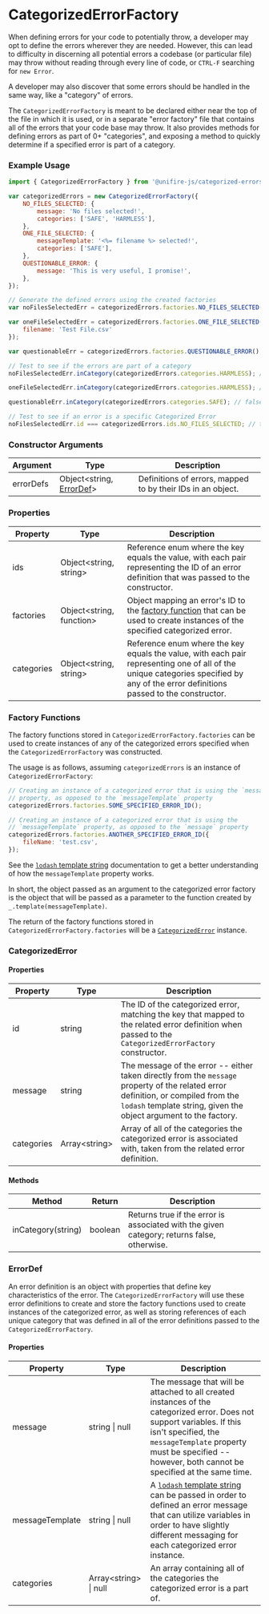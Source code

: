 # CategorizedErrorFactory

When defining errors for your code to potentially throw, a developer may opt to define the errors wherever they are needed. However, this can lead to difficulty in discerning all potential errors a codebase (or particular file) may throw without reading through every line of code, or `CTRL-F` searching for `new Error`.

A developer may also discover that some errors should be handled in the same way, like a "category" of errors.

The `CategorizedErrorFactory` is meant to be declared either near the top of the file in which it is used, or in a separate "error factory" file that contains all of the errors that your code base may throw. It also provides methods for defining errors as part of 0+ "categories", and exposing a method to quickly determine if a specified error is part of a category.

### Example Usage

```js
import { CategorizedErrorFactory } from '@unifire-js/categorized-errors';

var categorizedErrors = new CategorizedErrorFactory({
    NO_FILES_SELECTED: {
        message: 'No files selected!',
        categories: ['SAFE', 'HARMLESS'],
    },
    ONE_FILE_SELECTED: {
        messageTemplate: '<%= filename %> selected!',
        categories: ['SAFE'],
    },
    QUESTIONABLE_ERROR: {
        message: 'This is very useful, I promise!',
    },
});

// Generate the defined errors using the created factories
var noFilesSelectedErr = categorizedErrors.factories.NO_FILES_SELECTED();

var oneFileSelectedErr = categorizedErrors.factories.ONE_FILE_SELECTED({
    filename: 'Test File.csv'
});

var questionableErr = categorizedErrors.factories.QUESTIONABLE_ERROR();

// Test to see if the errors are part of a category
noFilesSelectedErr.inCategory(categorizedErrors.categories.HARMLESS); // true

oneFileSelectedErr.inCategory(categorizedErrors.categories.HARMLESS); // false

questionableErr.inCategory(categorizedErrors.categories.SAFE); // false

// Test to see if an error is a specific Categorized Error
noFilesSelectedErr.id === categorizedErrors.ids.NO_FILES_SELECTED; // true
```

### Constructor Arguments

| Argument | Type | Description |
| --- | --- | --- |
| errorDefs | Object\<string, [ErrorDef](#ErrorDef)\> | Definitions of errors, mapped to by their IDs in an object. |

### Properties

| Property | Type | Description |
| --- | --- | --- |
| ids | Object\<string, string\> | Reference enum where the key equals the value, with each pair representing the ID of an error definition that was passed to the constructor. |
| factories | Object\<string, function\> | Object mapping an error's ID to the [factory function](#Factory-Functions) that can be used to create instances of the specified categorized error. |
| categories | Object\<string, string\> | Reference enum where the key equals the value, with each pair representing one of all of the unique categories specified by any of the error definitions passed to the constructor. |

### Factory Functions

The factory functions stored in `CategorizedErrorFactory.factories` can be used to create instances of any of the categorized errors specified when the `CategorizedErrorFactory` was constructed.

The usage is as follows, assuming `categorizedErrors` is an instance of `CategorizedErrorFactory`:

```js
// Creating an instance of a categorized error that is using the `message`
// property, as opposed to the `messageTemplate` property
categorizedErrors.factories.SOME_SPECIFIED_ERROR_ID();

// Creating an instance of a categorized error that is using the
// `messageTemplate` property, as opposed to the `message` property
categorizedErrors.factories.ANOTHER_SPECIFIED_ERROR_ID({
    fileName: 'test.csv',
});
```

See the [`lodash` template string](https://lodash.com/docs/4.17.15#template) documentation to get a better understanding of how the `messageTemplate` property works.

In short, the object passed as an argument to the categorized error factory is the object that will be passed as a parameter to the function created by `_.template(messageTemplate)`.

The return of the factory functions stored in `CategorizedErrorFactory.factories` will be a [`CategorizedError`](#CategorizedError) instance.

### CategorizedError

#### Properties

| Property | Type | Description |
| --- | --- | --- |
| id | string | The ID of the categorized error, matching the key that mapped to the related error definition when passed to the `CategorizedErrorFactory` constructor. |
| message | string | The message of the error -- either taken directly from the `message` property of the related error definition, or compiled from the `lodash` template string, given the object argument to the factory. |
| categories | Array\<string\> | Array of all of the categories the categorized error is associated with, taken from the related error definition. |

#### Methods

| Method | Return | Description |
| --- | --- | --- |
| inCategory(string) | boolean | Returns true if the error is associated with the given category; returns false, otherwise. |

### ErrorDef

An error definition is an object with properties that define key characteristics of the error. The `CategorizedErrorFactory` will use these error definitions to create and store the factory functions used to create instances of the categorized error, as well as storing references of each unique category that was defined in all of the error definitions passed to the `CategorizedErrorFactory`.

#### Properties

| Property | Type | Description |
| --- | --- | --- |
| message | string \| null | The message that will be attached to all created instances of the categorized error. Does not support variables. If this isn't specified, the `messageTemplate` property must be specified -- however, both cannot be specified at the same time. |
| messageTemplate | string \| null | A [`lodash` template string](https://lodash.com/docs/4.17.15#template) can be passed in order to defined an error message that can utilize variables in order to have slightly different messaging for each categorized error instance. |
| categories | Array\<string\> \| null | An array containing all of the categories the categorized error is a part of. |
